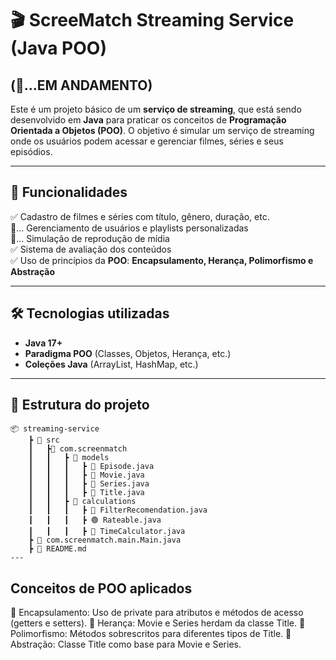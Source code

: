 # 🎬 ScreeMatch Streaming Service (Java POO) 
## (🚧...EM ANDAMENTO)

Este é um projeto básico de um **serviço de streaming**, que está sendo desenvolvido em **Java** para praticar os conceitos de **Programação Orientada a Objetos (POO)**. O objetivo é simular um serviço de streaming onde os usuários podem acessar e gerenciar filmes, séries e seus episódios.

---

## 🚀 Funcionalidades

✅ Cadastro de filmes e séries com título, gênero, duração, etc.  
🚧... Gerenciamento de usuários e playlists personalizadas  
🚧... Simulação de reprodução de mídia  
✅ Sistema de avaliação dos conteúdos  
✅ Uso de princípios da **POO**: **Encapsulamento, Herança, Polimorfismo e Abstração**  

---

## 🛠️ Tecnologias utilizadas

- **Java 17+**
- **Paradigma POO** (Classes, Objetos, Herança, etc.)
- **Coleções Java** (ArrayList, HashMap, etc.)
---
## 📂 Estrutura do projeto

``` 
📦 streaming-service 
    ┣ 📂 src 
    ┃   ┣📂 com.screenmatch 
    ┃   ┃   ┣ 📂 models 
    ┃   ┃   ┃   ┣ 📜 Episode.java 
    ┃   ┃   ┃   ┣ 📜 Movie.java 
    ┃   ┃   ┃   ┣ 📜 Series.java 
    ┃   ┃   ┃   ┣ 📜 Title.java
    ┃   ┃   ┣ 📂 calculations
    ┃   ┃   ┃   ┣ 📜 FilterRecomendation.java 
    ┃   ┃   ┃   ┣ 🟢 Rateable.java 
    ┃   ┃   ┃   ┣ 📜 TimeCalculator.java
    ┣ 📜 com.screenmatch.main.Main.java 
    ┣ 📜 README.md
---
```
## Conceitos de POO aplicados
🔹 Encapsulamento: Uso de private para atributos e métodos de acesso (getters e setters).
🔹 Herança: Movie e Series herdam da classe Title.
🔹 Polimorfismo: Métodos sobrescritos para diferentes tipos de Title.
🔹 Abstração: Classe Title como base para Movie e Series.


